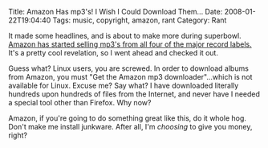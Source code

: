 Title: Amazon Has mp3's! I Wish I Could Download Them...
Date: 2008-01-22T19:04:40
Tags: music, copyright, amazon, rant
Category: Rant


It made some headlines, and is about to make more during superbowl. 
<a href="http://www.news.com/8301-10784_3-9848258-7.html?tag=newsmap">Amazon 
has started selling mp3's from all four of the major record labels.</a> It's a 
pretty cool revelation, so I went ahead and checked it out.

Guess what? Linux users, you are screwed. In order to download albums from 
Amazon, you must "Get the Amazon mp3 downloader"...which is not available for 
Linux. Excuse me? Say what? I have downloaded literally hundreds upon hundreds 
of files from the Internet, and never have I needed a special tool other than 
Firefox. Why now? 

Amazon, if you're going to do something great like this, do it whole hog. 
Don't make me install junkware. After all, I'm *choosing* to give you 
money, right? 
